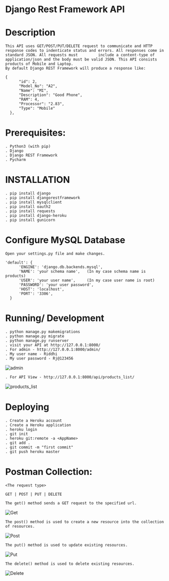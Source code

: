 # Django Rest Framework API

# Description
    This API uses GET/POST/PUT/DELETE request to communicate and HTTP response codes to indenticate status and errors. All responses come in standard JSON. All requests must         include a content-type of application/json and the body must be valid JSON. This API consists products of Mobile and Laptop.
    By default Django REST Framework will produce a response like:

    {
          "id": 2,
          "Model_No": "A2",
          "Name": "MI",
          "Description": "Good Phone",
          "RAM": 4,
          "Processor": "2.83",
          "Type": "Mobile"
      },

# Prerequisites:

    . Python3 (with pip)
    . Django
    . Django REST Framework
    . Pycharm
  
  
# INSTALLATION

    . pip install django
    . pip install djangorestframework
    . pip install mysqlclient
    . pip install oauth2
    . pip install requests
    . pip install django-heroku
    . pip install gunicorn
  
# Configure MySQL Database
  
    Open your settings.py file and make changes.

    'default': {
          'ENGINE': 'django.db.backends.mysql',
          'NAME': 'your schema name',   (In my case schema name is products)
          'USER': 'your user name',     (In my case user name is root)
          'PASSWORD': 'your user password',
          'HOST': 'localhost',
          'PORT': '3306',
      }

# Running/ Development
  
    . python manage.py makemigrations
    . python manage.py migrate
    . python manage.py runserver
    . visit your API at http://127.0.0.1:8000/
    . For admin - http://127.0.0.1:8000/admin/
    . My user name - Riddhi
    . My user password - Rj@123456
    
   ![admin](https://user-images.githubusercontent.com/69605346/96028525-04d69180-0e77-11eb-92eb-9c9548a920a4.png)
   
    . For API View - http://127.0.0.1:8000/api/products_list/
    
   ![products_list](https://user-images.githubusercontent.com/69605346/96028869-83333380-0e77-11eb-8bc9-2e92a47cbb5e.png)
  
# Deploying
  
    . Create a Heroku account
    . Create a Heroku application
    . heroku login
    . git init
    . heroku git:remote -a <AppName>
    . git add .
    . git commit -m "first commit"
    . git push heroku master


# Postman Collection:

    <The request type>

    GET | POST | PUT | DELETE    
  
    The get() method sends a GET request to the specified url.
  ![Get](https://user-images.githubusercontent.com/69605346/96029646-9266b100-0e78-11eb-963b-8a338efcf6ff.png)
 
    The post() method is used to create a new resource into the collection of resources.
  ![Post](https://user-images.githubusercontent.com/69605346/96029932-f2f5ee00-0e78-11eb-8f92-034705d16b60.png)
  
    The put() method is used to update existing resources.
  ![Put](https://user-images.githubusercontent.com/69605346/96030335-829b9c80-0e79-11eb-9b70-6466e706a124.png)

    The delete() method is used to delete existing resources.
  ![Delete](https://user-images.githubusercontent.com/69605346/96030508-b5459500-0e79-11eb-8b7a-c6b4dfa5231f.png)
  
